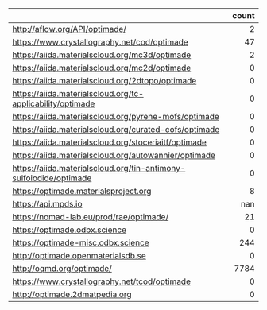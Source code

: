 |                                                                    |   count |
|:-------------------------------------------------------------------|--------:|
| http://aflow.org/API/optimade/                                     |       2 |
| https://www.crystallography.net/cod/optimade                       |      47 |
| https://aiida.materialscloud.org/mc3d/optimade                     |       2 |
| https://aiida.materialscloud.org/mc2d/optimade                     |       0 |
| https://aiida.materialscloud.org/2dtopo/optimade                   |       0 |
| https://aiida.materialscloud.org/tc-applicability/optimade         |       0 |
| https://aiida.materialscloud.org/pyrene-mofs/optimade              |       0 |
| https://aiida.materialscloud.org/curated-cofs/optimade             |       0 |
| https://aiida.materialscloud.org/stoceriaitf/optimade              |       0 |
| https://aiida.materialscloud.org/autowannier/optimade              |       0 |
| https://aiida.materialscloud.org/tin-antimony-sulfoiodide/optimade |       0 |
| https://optimade.materialsproject.org                              |       8 |
| https://api.mpds.io                                                |     nan |
| https://nomad-lab.eu/prod/rae/optimade/                            |      21 |
| https://optimade.odbx.science                                      |       0 |
| https://optimade-misc.odbx.science                                 |     244 |
| http://optimade.openmaterialsdb.se                                 |       0 |
| http://oqmd.org/optimade/                                          |    7784 |
| https://www.crystallography.net/tcod/optimade                      |       0 |
| http://optimade.2dmatpedia.org                                     |       0 |